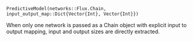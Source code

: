 ```
PredictiveModel(networks::Flux.Chain, input_output_map::Dict{Vector{Int}, Vector{Int}})
```

When only one network is passed as a Chain object with explicit input to output mapping, input and output sizes are directly extracted.
